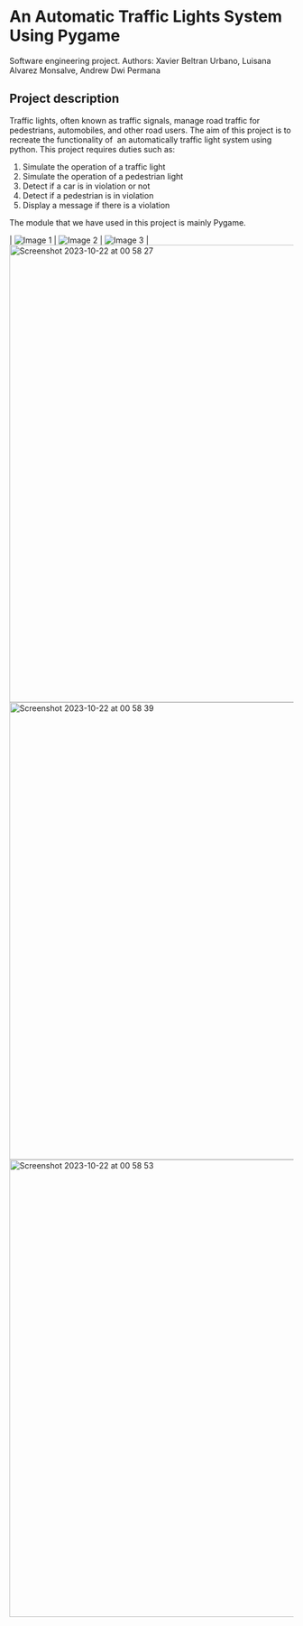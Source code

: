 # An Automatic Traffic Lights System Using Pygame
Software engineering project. Authors:  Xavier Beltran Urbano, Luisana Alvarez Monsalve,  Andrew Dwi Permana

## Project description
Traffic lights, often known as traffic signals, manage road traffic for pedestrians, automobiles, and other road users. The aim of this project is to recreate the functionality of  an automatically traffic light system using python. This project requires duties such as: 

1. Simulate the operation of a traffic light
2. Simulate the operation of a pedestrian light
3. Detect if a car is in violation or not
4. Detect if a pedestrian is in violation
5. Display a message if there is a violation
   
The module that we have used in this project is mainly Pygame.

| ![Image 1](https://example.com/image1.jpg) | ![Image 2](https://example.com/image2.jpg) | ![Image 3](https://example.com/image3.jpg) |
<img width="811" alt="Screenshot 2023-10-22 at 00 58 27" src="https://github.com/xavibeltranurbano/An-Automatic-Traffic-Lights-System-Using-python/assets/81012437/7e676a55-ccad-447c-8f9f-b70bf4cfe8f7">
<img width="811" alt="Screenshot 2023-10-22 at 00 58 39" src="https://github.com/xavibeltranurbano/An-Automatic-Traffic-Lights-System-Using-python/assets/81012437/184b24b9-ee0f-4437-8439-36315e747abf">
<img width="811" alt="Screenshot 2023-10-22 at 00 58 53" src="https://github.com/xavibeltranurbano/An-Automatic-Traffic-Lights-System-Using-python/assets/81012437/f635ab2a-585f-44b7-8c49-6d6a603919e6">
